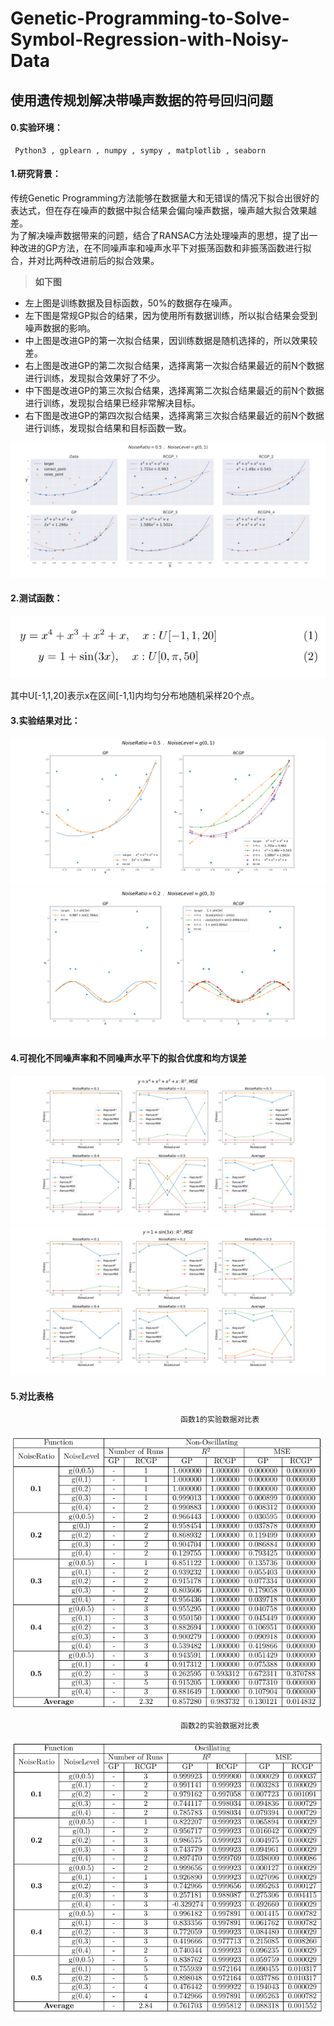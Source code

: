 # Genetic-Programming-to-Solve-Symbol-Regression-with-Noisy-Data
## 使用遗传规划解决带噪声数据的符号回归问题

#### 0.实验环境：
     Python3 , gplearn , numpy , sympy , matplotlib , seaborn

#### 1.研究背景：
   传统Genetic Programming方法能够在数据量大和无错误的情况下拟合出很好的表达式，但在存在噪声的数据中拟合结果会偏向噪声数据，噪声越大拟合效果越差。<br>为了解决噪声数据带来的问题，结合了RANSAC方法处理噪声的思想，提了出一种改进的GP方法，在不同噪声率和噪声水平下对振荡函数和非振荡函数进行拟合，并对比两种改进前后的拟合效果。
 > **如下图**
 * 左上图是训练数据及目标函数，50%的数据存在噪声。
 * 左下图是常规GP拟合的结果，因为使用所有数据训练，所以拟合结果会受到噪声数据的影响。
 * 中上图是改进GP的第一次拟合结果，因训练数据是随机选择的，所以效果较差。
 * 右上图是改进GP的第二次拟合结果，选择离第一次拟合结果最近的前N个数据进行训练，发现拟合效果好了不少。
 * 中下图是改进GP的第三次拟合结果，选择离第二次拟合结果最近的前N个数据进行训练，发现拟合结果已经非常解决目标。
 * 右下图是改进GP的第四次拟合结果，选择离第三次拟合结果最近的前N个数据进行训练，发现拟合结果和目标函数一致。
 
![分解改进过程](https://github.com/summershaaa/Genetic-Programming-to-Solve-Symbol-Regression-with-Noisy-Data/blob/master/Image/%E5%88%86%E8%A7%A3%E8%BF%87%E7%A8%8B.png)

#### 2.测试函数：

![函数公式](https://github.com/summershaaa/Genetic-Programming-to-Solve-Symbol-Regression-with-Noisy-Data/blob/master/Image/%E5%87%BD%E6%95%B0.png)

其中U[-1,1,20]表示x在区间[-1,1]内均匀分布地随机采样20个点。

#### 3.实验结果对比：
![第一个函数的两种方法拟合效果对比](https://github.com/summershaaa/Genetic-Programming-to-Solve-Symbol-Regression-with-Noisy-Data/blob/master/Image/%E5%AF%B9%E6%AF%94%E5%9B%BE1.png)
![第二个函数的两种方法拟合效果对比](https://github.com/summershaaa/Genetic-Programming-to-Solve-Symbol-Regression-with-Noisy-Data/blob/master/Image/%E5%AF%B9%E6%AF%94%E5%9B%BE2.png)

#### 4.可视化不同噪声率和不同噪声水平下的拟合优度和均方误差
![第一个函数的两种方法拟合对比](https://github.com/summershaaa/Genetic-Programming-to-Solve-Symbol-Regression-with-Noisy-Data/blob/master/Image/x%5E4%2Bx%5E3%2Bx%5E2%2Bx__%E5%8F%AF%E8%A7%86%E5%8C%96%E7%9B%B8%E5%85%B3%E6%80%A7%E5%92%8C%E8%AF%AF%E5%B7%AE.png)
![第二个函数的两种方法拟合对比](https://github.com/summershaaa/Genetic-Programming-to-Solve-Symbol-Regression-with-Noisy-Data/blob/master/Image/1%2Bsin(3x)__%E5%8F%AF%E8%A7%86%E5%8C%96%E7%9B%B8%E5%85%B3%E6%80%A7%E5%92%8C%E8%AF%AF%E5%B7%AE.png)


#### 5.对比表格

                                          函数1的实验数据对比表
                                                      
![第一个函数的两种方法拟合对比](https://github.com/summershaaa/Genetic-Programming-to-Solve-Symbol-Regression-with-Noisy-Data/blob/master/Image/%E6%95%B0%E6%8D%AE%E8%A1%A8%E6%A0%BC1.png)

                                          函数2的实验数据对比表
                                                      
![第二个函数的两种方法拟合对比](https://github.com/summershaaa/Genetic-Programming-to-Solve-Symbol-Regression-with-Noisy-Data/blob/master/Image/%E6%95%B0%E6%8D%AE%E8%A1%A8%E6%A0%BC2.png)

